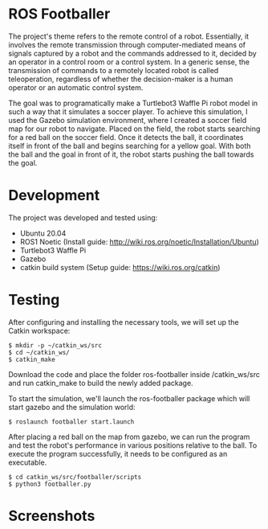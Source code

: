 # ROS Footballer

The project's theme refers to the remote control of a robot. Essentially, it involves the remote transmission through computer-mediated means of signals captured by a robot and the commands addressed to it, decided by an operator in a control room or a control system. In a generic sense, the transmission of commands to a remotely located robot is called teleoperation, regardless of whether the decision-maker is a human operator or an automatic control system.

The goal was to programatically make a Turtlebot3 Waffle Pi robot model in such a way that it simulates a soccer player.
To achieve this simulation, I used the Gazebo simulation environment, where I created a soccer field map for our robot to navigate.
Placed on the field, the robot starts searching for a red ball on the soccer field. Once it detects the ball, it coordinates itself in front of the ball and begins searching for a yellow goal. With both the ball and the goal in front of it, the robot starts pushing the ball towards the goal.

# Development

The project was developed and tested using:
- Ubuntu 20.04
- ROS1 Noetic (Install guide: http://wiki.ros.org/noetic/Installation/Ubuntu)
- Turtlebot3 Waffle Pi
- Gazebo
- catkin build system (Setup guide: https://wiki.ros.org/catkin)

# Testing

After configuring and installing the necessary tools, we will set up the Catkin workspace:

```
$ mkdir -p ~/catkin_ws/src
$ cd ~/catkin_ws/
$ catkin_make
```

Download the code and place the folder ros-footballer inside /catkin_ws/src and run catkin_make to build the newly added package.

To start the simulation, we'll launch the ros-footballer package which will start gazebo and the simulation world:

```
$ roslaunch footballer start.launch
```

After placing a red ball on the map from gazebo, we can run the program and test the robot's performance in various positions relative to the ball. To execute the program successfully, it needs to be configured as an executable.

```
$ cd catkin_ws/src/footballer/scripts
$ python3 footballer.py
```

# Screenshots


